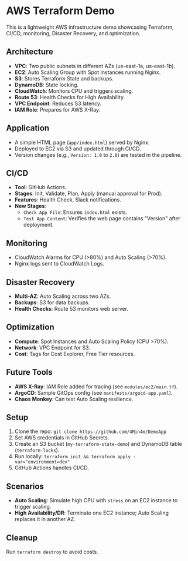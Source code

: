 # AWS Terraform Demo

This is a lightweight AWS infrastructure demo showcasing Terraform, CI/CD, monitoring, Disaster Recovery, and optimization.

## Architecture
- **VPC**: Two public subnets in different AZs (us-east-1a, us-east-1b).
- **EC2**: Auto Scaling Group with Spot Instances running Nginx.
- **S3**: Stores Terraform State and backups.
- **DynamoDB**: State locking.
- **CloudWatch**: Monitors CPU and triggers scaling.
- **Route 53**: Health Checks for High Availability.
- **VPC Endpoint**: Reduces S3 latency.
- **IAM Role**: Prepares for AWS X-Ray.

## Application
- A simple HTML page (`app/index.html`) served by Nginx.
- Deployed to EC2 via S3 and updated through CI/CD.
- Version changes (e.g., `Version: 1.0` to `2.0`) are tested in the pipeline.

## CI/CD
- **Tool**: GitHub Actions.
- **Stages**: Init, Validate, Plan, Apply (manual approval for Prod).
- **Features**: Health Check, Slack notifications.
- **New Stages**:
  - `Check App File`: Ensures `index.html` exists.
  - `Test App Content`: Verifies the web page contains "Version" after deployment.

## Monitoring
- CloudWatch Alarms for CPU (>80%) and Auto Scaling (>70%).
- Nginx logs sent to CloudWatch Logs.

## Disaster Recovery
- **Multi-AZ**: Auto Scaling across two AZs.
- **Backups**: S3 for data backups.
- **Health Checks**: Route 53 monitors web server.

## Optimization
- **Compute**: Spot Instances and Auto Scaling Policy (CPU >70%).
- **Network**: VPC Endpoint for S3.
- **Cost**: Tags for Cost Explorer, Free Tier resources.

## Future Tools
- **AWS X-Ray**: IAM Role added for tracing (see `modules/ec2/main.tf`).
- **ArgoCD**: Sample GitOps config (see `manifests/argocd-app.yaml`).
- **Chaos Monkey**: Can test Auto Scaling resilience.

## Setup
1. Clone the repo: `git clone https://github.com/4Min4m/DemoApp`
2. Set AWS credentials in GitHub Secrets.
3. Create an S3 bucket (`my-terraform-state-demo`) and DynamoDB table (`terraform-locks`).
4. Run locally: `terraform init && terraform apply -var="environment=dev"`
5. GitHub Actions handles CI/CD.

## Scenarios
- **Auto Scaling**: Simulate high CPU with `stress` on an EC2 instance to trigger scaling.
- **High Availability/DR**: Terminate one EC2 instance; Auto Scaling replaces it in another AZ.

## Cleanup
Run `terraform destroy` to avoid costs.